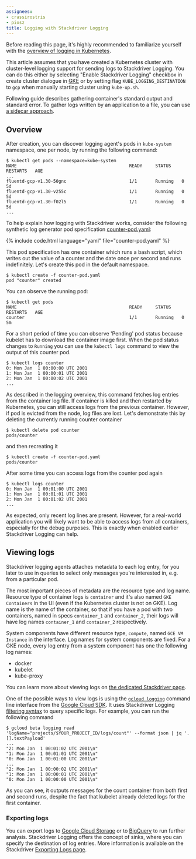 ```yaml
---
assignees:
- crassirostris
- piosz
title: Logging with Stackdriver Logging
---
```


Before reading this page, it's highly recommended to familiarize yourself with the [overview of logging in Kubernetes](/docs/user-guide/logging/overview).

This article assumes that you have created a Kubernetes cluster with cluster-level logging support for sending logs to Stackdriver Logging. You can do this either by selecting "Enable Stackdriver Logging" checkbox in create cluster dialogue in [GKE](https://cloud.google.com/container-engine/) or by setting flag `KUBE_LOGGING_DESTINATION` to `gcp` when manually starting cluster using `kube-up.sh`.

Following guide describes gathering container's standard output and standard error. To gather logs written by an application to a file, you can use [a sidecar approach](https://github.com/kubernetes/contrib/blob/master/logging/fluentd-sidecar-gcp/README.md).

## Overview

After creation, you can discover logging agent's pods in `kube-system` namespace,
one per node, by running the following command:

```shell
$ kubectl get pods --namespace=kube-system
NAME                                           READY     STATUS    RESTARTS   AGE
...
fluentd-gcp-v1.30-50gnc                        1/1       Running   0          5d
fluentd-gcp-v1.30-v255c                        1/1       Running   0          5d
fluentd-gcp-v1.30-f02l5                        1/1       Running   0          5d
...
```

To help explain how logging with Stackdriver works, consider the following
synthetic log generator pod specification [counter-pod.yaml](/docs/user-guide/logging/counter-pod.yaml):

{% include code.html language="yaml" file="counter-pod.yaml" %}

This pod specification has one container which runs a bash script,
which writes out the value of a counter and the date once per
second and runs indefinitely. Let's create this pod in the default namespace.

```shell
$ kubectl create -f counter-pod.yaml
pod "counter" created
```

You can observe the running pod:

```shell
$ kubectl get pods
NAME                                           READY     STATUS    RESTARTS   AGE
counter                                        1/1       Running   0          5m
```

For a short period of time you can observe 'Pending' pod status because kubelet
has to download the container image first. When the pod status changes to `Running`
you can use the `kubectl logs` command to view the output of this counter pod.

```shell
$ kubectl logs counter
0: Mon Jan  1 00:00:00 UTC 2001
1: Mon Jan  1 00:00:01 UTC 2001
2: Mon Jan  1 00:00:02 UTC 2001
...
```

As described in the logging overview, this command fetches log entries
from the container log file. If container is killed and then restarted by
Kubernetes, you can still access logs from the previous container. However,
if pod is evicted from the node, log files are lost. Let's demonstrate this
by deleting the currently running counter container

```shell
$ kubectl delete pod counter
pods/counter
```

and then recreating it

```shell
$ kubectl create -f counter-pod.yaml
pods/counter
```

After some time you can access logs from the counter pod again

```shell
$ kubectl logs counter
0: Mon Jan  1 00:01:00 UTC 2001
1: Mon Jan  1 00:01:01 UTC 2001
2: Mon Jan  1 00:01:02 UTC 2001
...
```

As expected, only recent log lines are present. However, for a real-world
application you will likely want to be able to access logs from all containers,
especially for the debug purposes. This is exactly when enabled earlier
Stackdriver Logging can help.

## Viewing logs

Stackdriver logging agents attaches metadata to each log entry, for you later
to use in queries to select only messages you're interested in, e.g. from
a particular pod.

The most important pieces of metadata are the resource type and log name.
Resource type of container logs is `container` and it's also named
`GKE Containers` in the UI (even if the Kubernetes cluster is not on GKE).
Log name is the name of the container, so that if you have a pod with
two containers, named in specs `container_1` and `container_2`, their logs
will have log names `container_1` and `container_2` respectively.

System components have different resource type, `compute`, named
`GCE VM Instance` in the interface. Log names for system components are fixed.
For a GKE node, every log entry from a system component has one the following
log names:

* docker
* kubelet
* kube-proxy

You can learn more about viewing logs on [the dedicated Stackdriver page](https://cloud.google.com/logging/docs/view/logs_viewer).

One of the possible ways to view logs is using the
[`gcloud logging`](https://cloud.google.com/logging/docs/api/gcloud-logging)
command line interface from the [Google Cloud SDK](https://cloud.google.com/sdk/).
It uses Stackdriver Logging [filtering syntax](https://cloud.google.com/logging/docs/view/advanced_filters)
to query specific logs. For example, you can run the following command

```shell
$ gcloud beta logging read 'logName="projects/$YOUR_PROJECT_ID/logs/count"' --format json | jq '.[].textPayload'
...
"2: Mon Jan  1 00:01:02 UTC 2001\n"
"1: Mon Jan  1 00:01:01 UTC 2001\n"
"0: Mon Jan  1 00:01:00 UTC 2001\n"
...
"2: Mon Jan  1 00:00:02 UTC 2001\n"
"1: Mon Jan  1 00:00:01 UTC 2001\n"
"0: Mon Jan  1 00:00:00 UTC 2001\n"
```

As you can see, it outputs messages for the count container from both
first and second runs, despite the fact that kubelet already deleted
logs for the first container.

### Exporting logs

You can export logs to [Google Cloud Storage](https://cloud.google.com/storage/)
or to [BigQuery](https://cloud.google.com/bigquery/) to run further
analysis. Stackdriver Logging offers the concept of sinks, where you can
specify the destination of log entries. More information is available on
the Stackdriver [Exporting Logs page](https://cloud.google.com/logging/docs/export/configure_export_v2).
